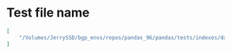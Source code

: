 # Test file name

```json
[
    "/Volumes/JerrySSD/bgp_envs/repos/pandas_96/pandas/tests/indexes/datetimes/test_date_range.py"
]
```
